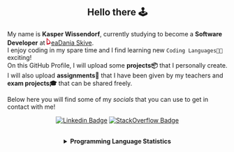 ## <p align="center">Hello there 🕹️</p>

My name is **Kasper Wissendorf**, currently studying to become a **Software Developer** at [![Icon](/icons/Dania.png)eaDania Skive](https://eadania.com/). <br>
I enjoy coding in my spare time and I find learning new `Coding Languages👨‍💻` exciting!<br/>
On this GitHub Profile, I will upload some **projects📦** that I personally create. I will also upload **assignments📝** that I have been given by my teachers and **exam projects🎓** that can be shared freely. 

Below here you will find some of my *socials* that you can use to get in contact with me! 

<div align="center">
  
[![Linkedin Badge](https://img.shields.io/badge/-LinkedIn-blue?style=flat-square&logo=Linkedin&logoColor=white)](https://www.linkedin.com/in/kasper-wissendorf-7279011b6/)
[![StackOverflow Badge](https://img.shields.io/badge/-Stack%20Overflow-FE7A16?style=flat-square&logo=Stack-Overflow&logoColor=white)](https://stackoverflow.com/users/18100435/kasper-wissendorf)
</div>

<br>
<details>
<summary align="center"><strong>Programming Language Statistics</strong></summary>
<br>
<div align="center">
<pre>
C++            | 24 hours 01 minutes
JavaScript     | 20 hours 25 minutes
Python         | 19 hours 07 minutes
C#             | 06 hours 23 minutes
CSS            | 03 hours 07 minutes
HTML           | 02 hours 28 minutes
Markdown       | 01 hours 48 minutes
TypeScript     | 00 hours 59 minutes
Lua            | 00 hours 47 minutes
SQL            | 00 hours 03 minutes
<sub>Last Updated: 05/01/2022 02:25:11</sub>
<sub>Data first recorded on 31th. January of 2022</sub>
</pre>
</div>
</details>